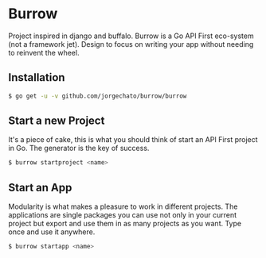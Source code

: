 # Burrow

Project inspired in django and buffalo.
Burrow is a Go API First eco-system (not a framework jet). Design to focus on
writing your app without needing to reinvent the wheel.

## Installation

```bash
$ go get -u -v github.com/jorgechato/burrow/burrow
```

## Start a new Project

It's a piece of cake, this is what you should think of start an API First
project in Go. The generator is the key of success.

```bash
$ burrow startproject <name>
```

## Start an App

Modularity is what makes a pleasure to work in different projects. The
applications are single packages you can use not only in your current project
but export and use them in as many projects as you want. Type once and use it
anywhere.

```bash
$ burrow startapp <name>
```
